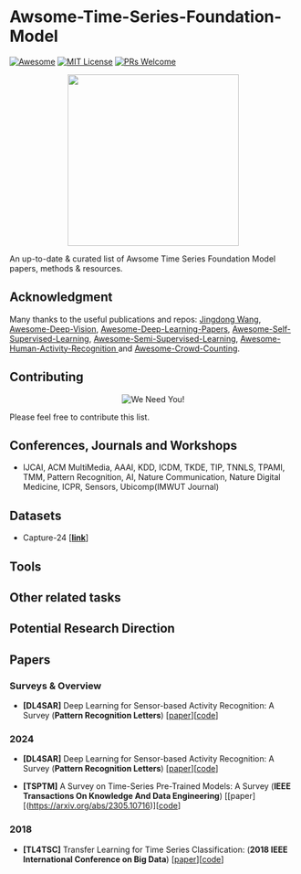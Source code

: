# Awsome-Time-Series-Foundation-Model

[![Awesome](https://awesome.re/badge.svg)](https://awesome.re) [![MIT License](https://img.shields.io/badge/license-MIT-green.svg)](https://opensource.org/licenses/MIT) [![PRs Welcome](https://img.shields.io/badge/PRs-welcome-brightgreen.svg?style=flat-square)](http://makeapullrequest.com)

<p align="center">
  <img width="300" src="https://i.imgur.com/Ky2jxnj.png" "Awesome!">
</p>

An up-to-date & curated list of Awsome Time Series Foundation Model papers, methods & resources.

## Acknowledgment

Many thanks to the useful publications and repos: [Jingdong Wang](https://github.com/jindongwang), [Awesome-Deep-Vision](https://github.com/kjw0612/awesome-deep-vision), [Awesome-Deep-Learning-Papers](https://github.com/terryum/awesome-deep-learning-papers), [Awesome-Self-Supervised-Learning](https://github.com/jason718/awesome-self-supervised-learning), [Awesome-Semi-Supervised-Learning](https://github.com/yassouali/awesome-semi-supervised-learning), [Awesome-Human-Activity-Recognition
](https://github.com/haoranD/Awesome-Human-Activity-Recognition/) and [Awesome-Crowd-Counting](https://github.com/gjy3035/Awesome-Crowd-Counting#datasets).

## Contributing
<p align="center">
  <img src="http://cdn1.sportngin.com/attachments/news_article/7269/5172/needyou_small.jpg" alt="We Need You!">
</p>

Please feel free to contribute this list.


## Conferences, Journals and Workshops
- IJCAI, ACM MultiMedia, AAAI, KDD, ICDM, TKDE, TIP, TNNLS, TPAMI, TMM, Pattern Recognition, AI, Nature Communication, Nature Digital Medicine, ICPR, Sensors, Ubicomp(IMWUT Journal)

## Datasets

- Capture-24 [[**link**](https://github.com/OxWearables/capture24)]

## Tools

## Other related tasks

## Potential Research Direction

## Papers

### Surveys & Overview

- <a name="DL4SAR"></a> **[DL4SAR]** Deep Learning for Sensor-based Activity Recognition: A Survey (**Pattern Recognition Letters**) [[paper](https://arxiv.org/pdf/1707.03502.pdf)][[code](https://github.com/jindongwang)]

### 2024

- <a name="DL4SAR"></a> **[DL4SAR]** Deep Learning for Sensor-based Activity Recognition: A Survey (**Pattern Recognition Letters**) [[paper](https://arxiv.org/pdf/1707.03502.pdf)][[code](https://github.com/jindongwang)]

- <a name="TSPTM"></a> **[TSPTM]** A Survey on Time-Series Pre-Trained Models: A Survey (**IEEE Transactions On Knowledge And Data Engineering**) [[paper][(https://arxiv.org/abs/2305.10716)][[code](https://github.com/qianlima-lab/time-series-ptms)]

### 2018

- <a name="TL4TSC"></a> **[TL4TSC]** Transfer Learning for Time Series Classification: (**2018 IEEE International Conference on Big Data**) [[paper](https://arxiv.org/pdf/1811.01533)][[code](https://github.com/hfawaz/bigdata18?tab=readme-ov-file)]
